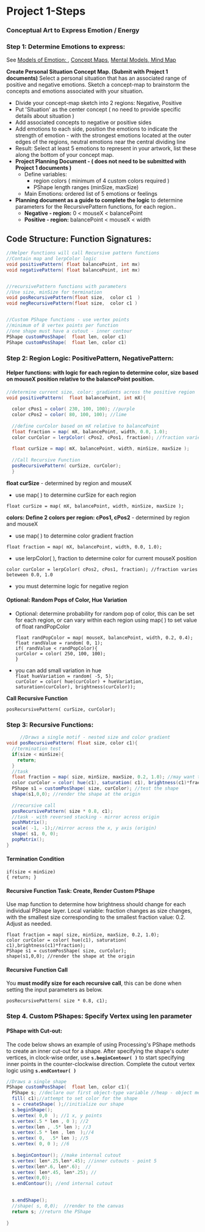 # Project 1-Steps

### Conceptual Art to Express Emotion / Energy&#x20;

### **Step 1: Determine Emotions to express:**

See [Models of Emotion: ](modeling-emotions/), [Concept Maps](https://en.wikipedia.org/wiki/Concept\_map), [Mental Models](https://en.wikipedia.org/wiki/Mental\_model),[ Mind Map](https://en.wikipedia.org/wiki/Mind\_map)

**Create Personal Situation Concept Map. (Submit with Project 1 documents)** Select a personal situation that has an associated range of positive and negative emotions. Sketch a concept-map to brainstorm the concepts and emotions associated with your situation.

* Divide your concept-map sketch into 2 regions:  Negative, Positive
* Put 'Situation' as the center concept ( no need to provide specific details about situation )
* Add associated concepts to negative or positive sides
* Add emotions to each side, position the emotions to indicate the strength of emotion - with the strongest emotions located at the outer edges of the regions, neutral emotions near the central dividing line&#x20;
* Result: Select at least 5 emotions to represent in your artwork, list these along the bottom of your concept map.
* **Project Planning Document - ( does not need to be submitted with Project 1 documents )**
  * Define variables:&#x20;
    * region colors ( minimum of 4 custom colors required )
    * PShape length ranges (minSize, maxSize)
  * Main Emotions: ordered list of 5 emotions or feelings
* &#x20;**Planning document as a guide to complete the logic** to determine parameters for the RecursivePattern functions, for each region..
  * **Negative - region:**  0 < mouseX < balancePoint
  * **Positive - region:** balancePoint < mouseX < width

## Code Structure:  Function Signatures:

```java
//Helper Functions will call Recursive pattern functions
//Contain map and lerpColor logic
void positivePattern( float balancePoint, int mx)
void negativePattern( float balancePoint, int mx)


//recursivePattern functions with parameters
//Use size, minSize for termination 
void posRecursivePattern(float size,  color c1  )
void negRecursivePattern(float size,  color c1 )


//Custom PShape functions - use vertex points
//minimum of 8 vertex points per function
//one shape must have a cutout - inner contour
PShape customPosShape(  float len, color c1)
PShape customPosShape(  float len, color c1)
```

### **Step 2:  Region Logic: PositivePattern, NegativePattern:**  &#x20;

#### **Helper functions: with logic for each region to determine color, size based on mouseX position relative to the balancePoint position.**

```java
//determine current size, color: gradients across the positive region
void positivePattern(  float balancePoint, int mX){
   
  color cPos1 = color( 230, 100, 100); //purple
  color cPos2 = color( 80, 100, 100); //lime
  
  //define curColor based on mX relative to balancePoint
  float fraction = map( mX, balancePoint, width, 0.0, 1.0);
  color curColor = lerpColor( cPos2, cPos1, fraction); //fraction varies beteween 0.0, 1.0
  
  float curSize = map( mX, balancePoint, width, minSize, maxSize );
  
  //Call Recursive Function
  posRecursivePattern( curSize, curColor);
  }
```

**float curSize** - determined by region and mouseX

* use map( ) to determine curSize for each region

`float curSize = map( mX, balancePoint, width, minSize, maxSize );`

**colors:  Define 2 colors per region: cPos1, cPos2** - determined by region and mouseX

* use map( ) to determine color gradient fraction

`float fraction = map( mX, balancePoint, width, 0.0, 1.0);`&#x20;

* use lerpColor( ), fraction to determine color for current mouseX position

`color curColor = lerpColor( cPos2, cPos1, fraction); //fraction varies beteween 0.0, 1.0`

* you must determine logic for negative region

#### Optional: Random Pops of Color, Hue Variation&#x20;

*   Optional:  determine probability for random pop of color, this can be set for each region, or can vary within each region using map( ) to set value of float randPopColor

    `float randPopColor = map( mouseX, balancePoint, width, 0.2, 0.4);` \
    `float randValue = random( 0, 1);`\
    `if( randValue < randPopColor){`\
    &#x20;    `curColor = color( 250, 100, 100);` \
    `}`&#x20;
* you can add small variation in hue\
  `float hueVariation = random( -5, 5);`\
  `curColor = color( hue(curColor) + hueVariation, saturation(curColor), brightness(curColor));`

**Call Recursive Function**

`posRecursivePattern( curSize, curColor);`

### &#x20;**Step 3:  Recursive Functions:**

```java
     //Draws a single motif - nested size and color gradient
void posRecursivePattern( float size, color c1){
  //termination test
  if(size < minSize){
    return;
  }
  //task
  float fraction = map( size, minSize, maxSize, 0.2, 1.0); //may want to customize
  color curColor = color( hue(c1), saturation( c1), brightness(c1)*fraction);
  PShape s1 = customPosShape( size, curColor); //test the shape
  shape(s1,0,0); //render the shape at the origin
  
  //recursive call
  posRecursivePattern( size * 0.8, c1); 
  //task - with reversed stacking - mirror across origin
  pushMatrix();
  scale( -1, -1);//mirror across the x, y axis (origin)
  shape( s1, 0, 0);
  popMatrix();
}

```

#### Termination Condition

`if(size < minSize)`\
`{ return; }`

#### Recursive Function Task: Create, Render Custom PShape

Use map function to determine how brightness should change for each individual PShape layer.  Local variable: fraction changes as size changes, with the smallest size corresponding to the smallest fraction value: 0.2.  Adjust as needed.  &#x20;

`float fraction = map( size, minSize, maxSize, 0.2, 1.0);` \
`color curColor = color( hue(c1), saturation( c1),brightness(c1)*fraction);` \
`PShape s1 = customPosShape( size, curColor);`  \
`shape(s1,0,0); //render the shape at the origin`

#### Recursive Function Call

You **must modify  size for each recursive call**, this can be done when setting the input parameters as below.&#x20;

`posRecursivePattern( size * 0.8, c1);`&#x20;

### Step 4. Custom PShapes: Specify Vertex using len  parameter

#### PShape with Cut-out: &#x20;

The code below shows an example of using Processing's PShape methods to create an inner cut-out for a shape.  After specifying the shape's outer vertices, in clock-wise order, use **`s.beginContour( )`** to start specifying inner points in the counter-clockwise direction.  Complete the cutout vertex logic using **`s.endContour( )`**

```java
//Draws a single shape
PShape customPosShape(  float len, color c1){
  PShape s; //declare our first object-type variable //heap - object memory
  fill( c1);//attempt to set color for the shape
  s = createShape( );//initialize our shape
  s.beginShape();
  s.vertex( 0,0  ); //1 x, y points
  s.vertex(.5 * len , 0 ); //2
  s.vertex(len , .5* len ); //3
  s.vertex(.5 * len , len  );//4
  s.vertex( 0,  .5* len ); //5
  s.vertex( 0, 0 ); //6
  
  s.beginContour(); //make internal cutout 
  s.vertex( len*.25,len*.45); //inner cutouts - point 5
  s.vertex(len*.6, len*.6);  // 
  s.vertex( len*.45, len*.25); // 
  s.vertex(0,0);
  s.endContour(); //end internal cutout

  
  s.endShape();
  //shape( s, 0,0);  //render to the canvas
  return s; //return the PShape
  
}
```
